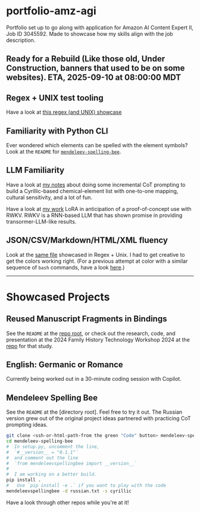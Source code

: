 # portfolio-amz-agi
Portfolio set up to go along with application for Amazon AI Content Expert II, Job ID 3045592. Made to showcase how my skills align with the job description.

## Ready for a Rebuild (Like those old, Under Construction, banners that used to be on some websites). ETA, 2025-09-10 at 08:00:00 MDT

## Regex + UNIX test tooling

Have a look at [this regex (and UNIX) showcase](https://github.com/bballdave025/portfolio-amz-agi/blob/main/isolated_examples/regex_showcase.md)

## Familiarity with Python CLI

Ever wondered which elements can be spelled with the element symbols? Look at the `README` for [`mendeleev-spelling-bee`](https://github.com/bballdave025/mendeleev-spelling-bee).

## LLM Familiarity

Have a look at [my notes](https://github.com/bballdave025/portfolio-amz-agi/blob/main/isolated_examples/notes_on_incremental_CoT.md) about doing some incremental CoT prompting to build a Cyrillic-based chemical-element list with one-to-one mapping, cultural sensitivity, and a lot of fun.

Have a look at [my work](https://github.com/bballdave025/rwkv-lora) LoRA in anticipation of a proof-of-concept use with RWKV. RWKV is a RNN-based LLM that has shown promise in providing transormer-LLM-like results.

## JSON/CSV/Markdown/HTML/XML fluency

Look at the [same file](https://github.com/bballdave025/portfolio-amz-agi/blob/main/isolated_examples/regex_showcase.md) showcased in Regex + Unix. 
I had to get creative to get the colors working right. (For a previous attempt at color with a similar sequence of `bash` commands,
have a look [here](https://github.com/bballdave025/fhtw-paper-code-prep/blob/main/dataset_preparation_examples/steps_rename_utrecht.md).)

<hr/>

# Showcased Projects

## Reused Manuscript Fragments in Bindings

See the `README` at the [repo root](https://github.com/bballdave025/fhtw-paper-code-prep), or check out the research, code, and presentation at the 2024 Family History Technology Workshop 2024 at the [repo](https://github.com/bballdave025/manuscript-waste-reuse-finder) for that study.

## English: Germanic or Romance

Currently being worked out in a 30-minute coding session with Copilot.

## Mendeleev Spelling Bee

See the `README` at the [directory root]. Feel free to try it out. The Russian version grew out of the original project ideas partnered with practicing CoT prompting ideas.

```bash
git clone <ssh-or-html-path-from the green "Code" button> mendeleev-spelling bee.
cd mendeleev-spelling-bee
#  In setup.py, uncomment the line,
#  `#__version__ = "0.1.1"`
#  and comment out the line
#  `from mendeleevspellingbee import __version__`
#
#  I am working on a better build.
pip install .
#   Use `pip install -e .` if you want to play with the code
mendeleevspellingbee -d russian.txt -s cyrillic
```

Have a look through other repos while you're at it!
